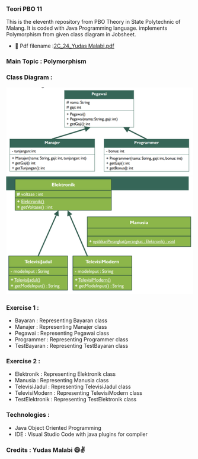 ### Teori PBO 11
This is the eleventh repository from PBO Theory in State Polytechnic of Malang. It is coded with Java Programming language. implements Polymorphism from given class diagram in Jobsheet.

- 📝 Pdf filename :[2C_24_Yudas Malabi.pdf](https://github.com/Yudas1337/Teori_PBO_11/blob/master/2C_24_Yudas%20Malabi.pdf)

### Main Topic : Polymorphism
### Class Diagram : 
![1](class_diagram.png)
![2](class_diagram_2.png)
### Exercise 1 :
<ul>
  <li>Bayaran : Representing Bayaran class</li>
  <li>Manajer : Representing Manajer class</li>
  <li>Pegawai : Representing Pegawai class</li>
  <li>Programmer : Representing Programmer class</li>
  <li>TestBayaran : Representing TestBayaran class</li>
</ul>

### Exercise 2 :
<ul>
  <li>Elektronik : Representing Elektronik class</li>
  <li>Manusia : Representing Manusia class</li>
  <li>TelevisiJadul : Representing TelevisiJadul class</li>
  <li>TelevisiModern : Representing TelevisiModern class</li>
  <li>TestElektronik : Representing TestElektronik class</li>
</ul>

### Technologies :
<ul>
<li>Java Object Oriented Programming</li>
<li>IDE : Visual Studio Code with java plugins for compiler</li>
</ul>

### Credits : Yudas Malabi 😄✌️
